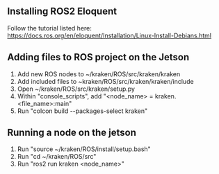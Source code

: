 ## Installing ROS2 Eloquent
Follow the tutorial listed here: https://docs.ros.org/en/eloquent/Installation/Linux-Install-Debians.html

## Adding files to ROS project on the Jetson
1. Add new ROS nodes to ~/kraken/ROS/src/kraken/kraken
2. Add included files to ~kraken/ROS/src/kraken/kraken/include
3. Open ~/kraken/ROS/src/kraken/setup.py
4. Within "console_scripts", add "<node_name> = kraken.<file_name>:main"
5. Run "colcon build --packages-select kraken"

## Running a node on the jetson
1. Run "source ~/kraken/ROS/install/setup.bash"
2. Run "cd ~/kraken/ROS/src"
3. Run "ros2 run kraken <node_name>"

